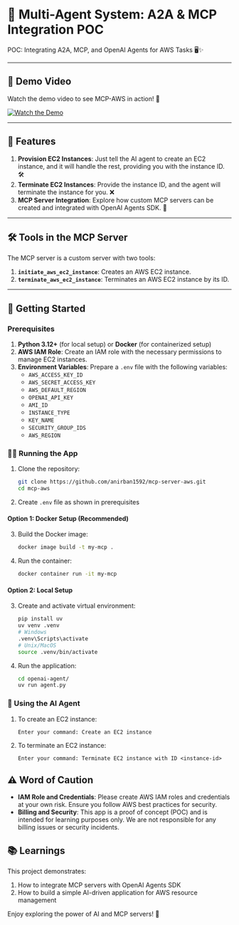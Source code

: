 # 🚀 Multi-Agent System: A2A & MCP Integration POC

POC: Integrating A2A, MCP, and OpenAI Agents for AWS Tasks 🖥️✨


---

## 🎥 Demo Video

Watch the demo video to see MCP-AWS in action! 🚀

[![Watch the Demo](https://img.youtube.com/vi/FeGmKmsYcRc/0.jpg)](https://youtu.be/FeGmKmsYcRc)

---


## 🌟 Features

1. **Provision EC2 Instances**: Just tell the AI agent to create an EC2 instance, and it will handle the rest, providing you with the instance ID. 🛠️
2. **Terminate EC2 Instances**: Provide the instance ID, and the agent will terminate the instance for you. ❌
3. **MCP Server Integration**: Explore how custom MCP servers can be created and integrated with OpenAI Agents SDK. 🧩

---

## 🛠️ Tools in the MCP Server

The MCP server is a custom server with two tools:
1. **`initiate_aws_ec2_instance`**: Creates an AWS EC2 instance.
2. **`terminate_aws_ec2_instance`**: Terminates an AWS EC2 instance by its ID.

---

## 🚀 Getting Started

### Prerequisites
1. **Python 3.12+** (for local setup) or **Docker** (for containerized setup)
2. **AWS IAM Role**: Create an IAM role with the necessary permissions to manage EC2 instances.
3. **Environment Variables**: Prepare a `.env` file with the following variables:
    - `AWS_ACCESS_KEY_ID`
    - `AWS_SECRET_ACCESS_KEY`
    - `AWS_DEFAULT_REGION`
    - `OPENAI_API_KEY`
    - `AMI_ID`
    - `INSTANCE_TYPE`
    - `KEY_NAME`
    - `SECURITY_GROUP_IDS`
    - `AWS_REGION`

### 🏃‍♂️ Running the App
1. Clone the repository:
     ```bash
     git clone https://github.com/anirban1592/mcp-server-aws.git
     cd mcp-aws
     ```
2. Create `.env` file as shown in prerequisites

#### Option 1: Docker Setup (Recommended)

3. Build the Docker image:
     ```bash
     docker image build -t my-mcp .
     ```
4. Run the container:
     ```bash
     docker container run -it my-mcp
     ```

#### Option 2: Local Setup

3. Create and activate virtual environment:
     ```bash
     pip install uv
     uv venv .venv
     # Windows
     .venv\Scripts\activate
     # Unix/MacOS
     source .venv/bin/activate
     ```



4. Run the application:
     ```bash
     cd openai-agent/
     uv run agent.py
     ```

### 💬 Using the AI Agent

1. To create an EC2 instance:
    ```
    Enter your command: Create an EC2 instance
    ```

2. To terminate an EC2 instance:
    ```
    Enter your command: Terminate EC2 instance with ID <instance-id>
    ```

## ⚠️ Word of Caution

- **IAM Role and Credentials**: Please create AWS IAM roles and credentials at your own risk. Ensure you follow AWS best practices for security.
- **Billing and Security**: This app is a proof of concept (POC) and is intended for learning purposes only. We are not responsible for any billing issues or security incidents.

## 📚 Learnings

This project demonstrates:
1. How to integrate MCP servers with OpenAI Agents SDK
2. How to build a simple AI-driven application for AWS resource management

Enjoy exploring the power of AI and MCP servers! 🌟

